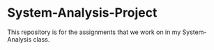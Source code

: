 # System-Analysis-Project
This repository is for the assignments that we work on in my System-Analysis class.
